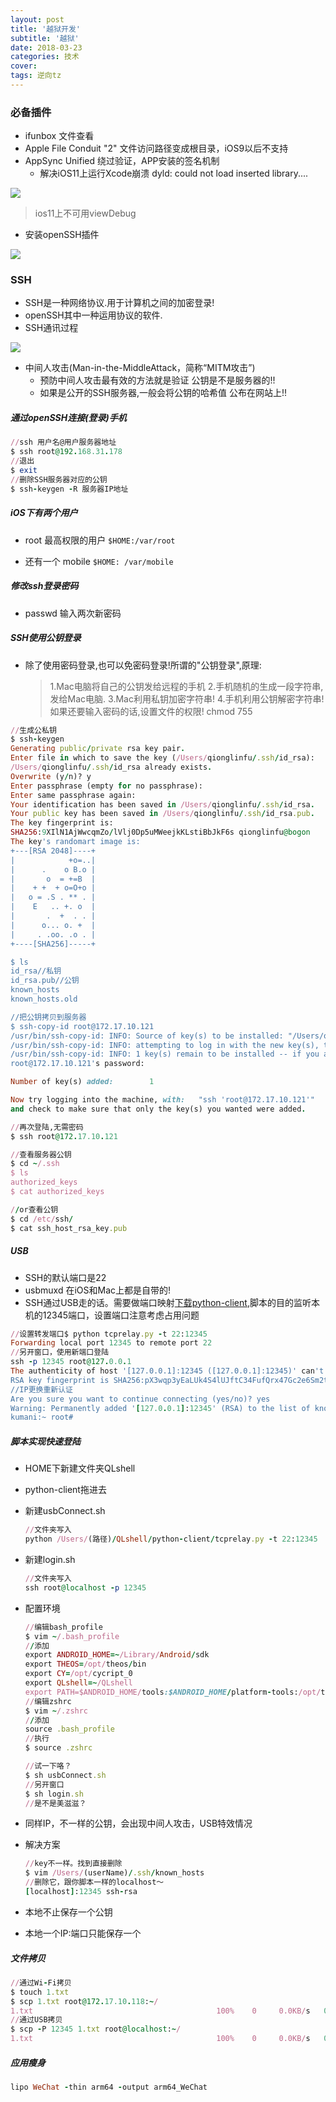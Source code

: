 ```yaml
---
layout: post
title: '越狱开发'
subtitle: '越狱'
date: 2018-03-23
categories: 技术
cover: 
tags: 逆向tz
---
```


### 必备插件

* ifunbox 文件查看
* Apple File Conduit "2" 文件访问路径变成根目录，iOS9以后不支持
* AppSync Unified 绕过验证，APP安装的签名机制
    * 解决iOS11上运行Xcode崩溃 dyld: could not load inserted library....

![](https://fuqionglin-blog.oss-cn-qingdao.aliyuncs.com/%E6%BD%AD%E5%B7%9E/%E8%B6%8A%E7%8B%B1%E5%BC%80%E5%8F%91/01.jpg)

> ios11上不可用viewDebug

* 安装openSSH插件

![](https://fuqionglin-blog.oss-cn-qingdao.aliyuncs.com/%E6%BD%AD%E5%B7%9E/%E8%B6%8A%E7%8B%B1%E5%BC%80%E5%8F%91/02.jpg)

### SSH
* SSH是一种网络协议.用于计算机之间的加密登录!
* openSSH其中一种运用协议的软件.
* SSH通讯过程

![](https://fuqionglin-blog.oss-cn-qingdao.aliyuncs.com/%E6%BD%AD%E5%B7%9E/%E8%B6%8A%E7%8B%B1%E5%BC%80%E5%8F%91/03.jpg)


* 中间人攻击(Man-in-the-MiddleAttack，简称“MITM攻击”) 
    * 预防中间人攻击最有效的方法就是验证 公钥是不是服务器的!!
    * 如果是公开的SSH服务器,一般会将公钥的哈希值 公布在网站上!!

##### 通过openSSH连接(登录)手机

```ruby
//ssh 用户名@用户服务器地址
$ ssh root@192.168.31.178
//退出
$ exit
//删除SSH服务器对应的公钥
$ ssh-keygen -R 服务器IP地址
```


##### iOS下有两个用户

* root 最高权限的用户  `$HOME:/var/root`

* 还有一个 mobile  `$HOME: /var/mobile`
  

##### 修改ssh登录密码
* passwd 输入两次新密码


##### SSH使用公钥登录
* 除了使用密码登录,也可以免密码登录!所谓的"公钥登录",原理:
	>1.Mac电脑将自己的公钥发给远程的手机
	>2.手机随机的生成一段字符串,发给Mac电脑.
	>3.Mac利用私钥加密字符串!
	>4.手机利用公钥解密字符串!
	如果还要输入密码的话,设置文件的权限! chmod 755
	
```ruby
//生成公私钥
$ ssh-keygen
Generating public/private rsa key pair.
Enter file in which to save the key (/Users/qionglinfu/.ssh/id_rsa):
/Users/qionglinfu/.ssh/id_rsa already exists.
Overwrite (y/n)? y
Enter passphrase (empty for no passphrase):
Enter same passphrase again:
Your identification has been saved in /Users/qionglinfu/.ssh/id_rsa.
Your public key has been saved in /Users/qionglinfu/.ssh/id_rsa.pub.
The key fingerprint is:
SHA256:9XIlN1AjWwcqmZo/lVlj0Dp5uMWeejkKLstiBbJkF6s qionglinfu@bogon
The key's randomart image is:
+---[RSA 2048]----+
|            +o=..|
|      .    o B.o |
|       o  = +=B  |
|    + +  + o=O+o |
|   o = .S . ** . |
|    E   .. +. o  |
|       .  +  . . |
|      o... o. +  |
|     . .oo. .o . |
+----[SHA256]-----+

$ ls
id_rsa//私钥
id_rsa.pub//公钥      
known_hosts     
known_hosts.old

//把公钥拷贝到服务器
$ ssh-copy-id root@172.17.10.121
/usr/bin/ssh-copy-id: INFO: Source of key(s) to be installed: "/Users/qionglinfu/.ssh/id_rsa.pub"
/usr/bin/ssh-copy-id: INFO: attempting to log in with the new key(s), to filter out any that are already installed
/usr/bin/ssh-copy-id: INFO: 1 key(s) remain to be installed -- if you are prompted now it is to install the new keys
root@172.17.10.121's password:

Number of key(s) added:        1

Now try logging into the machine, with:   "ssh 'root@172.17.10.121'"
and check to make sure that only the key(s) you wanted were added.

//再次登陆,无需密码
$ ssh root@172.17.10.121

//查看服务器公钥
$ cd ~/.ssh
$ ls
authorized_keys
$ cat authorized_keys

//or查看公钥
$ cd /etc/ssh/
$ cat ssh_host_rsa_key.pub		
```

##### USB
* SSH的默认端口是22
* usbmuxd	在iOS和Mac上都是自带的!
* SSH通过USB走的话。需要做端口映射[下载python-client](https://github.com/QionglinFu1024/QLTools.git),脚本的目的监听本机的12345端口，设置端口注意考虑占用问题

```ruby
//设置转发端口$ python tcprelay.py -t 22:12345
Forwarding local port 12345 to remote port 22
//另开窗口，使用新端口登陆
ssh -p 12345 root@127.0.0.1
The authenticity of host '[127.0.0.1]:12345 ([127.0.0.1]:12345)' can't be established.
RSA key fingerprint is SHA256:pX3wqp3yEaLUk4S4lUJftC34FufQrx47Gc2e6Sm2t0U.
//IP更换重新认证
Are you sure you want to continue connecting (yes/no)? yes
Warning: Permanently added '[127.0.0.1]:12345' (RSA) to the list of known hosts.
kumani:~ root#
```


##### 脚本实现快速登陆
* HOME下新建文件夹QLshell

* python-client拖进去

* 新建usbConnect.sh

  ```ruby
  //文件夹写入
  python /Users/(路径)/QLshell/python-client/tcprelay.py -t 22:12345
  ```


* 新建login.sh

  ```ruby
  //文件夹写入
  ssh root@localhost -p 12345
  ```


* 配置环境

  ```ruby
  //编辑bash_profile
  $ vim ~/.bash_profile
  //添加
  export ANDROID_HOME=~/Library/Android/sdk
  export THEOS=/opt/theos/bin
  export CY=/opt/cycript_0
  export QLshell=~/QLshell
  export PATH=$ANDROID_HOME/tools:$ANDROID_HOME/platform-tools:/opt/theos/bin:$CY:$QLshell:$PATH
  //编辑zshrc
  $ vim ~/.zshrc
  //添加
  source .bash_profile
  //执行
  $ source .zshrc
  ```

  ```ruby
  //试一下咯？
  $ sh usbConnect.sh
  //另开窗口
  $ sh login.sh
  //是不是美滋滋？
  ```


* 同样IP，不一样的公钥，会出现中间人攻击，USB特效情况

* 解决方案

  ```ruby
  //key不一样。找到直接删除
  $ vim /Users/(userName)/.ssh/known_hosts
  //删除它，跟你脚本一样的localhost～
  [localhost]:12345 ssh-rsa 
  ```

* 本地不止保存一个公钥
* 本地一个IP:端口只能保存一个

##### 文件拷贝

```ruby
//通过Wi-Fi拷贝
$ touch 1.txt
$ scp 1.txt root@172.17.10.118:~/
1.txt                                         100%    0     0.0KB/s   00:00
//通过USB拷贝
$ scp -P 12345 1.txt root@localhost:~/
1.txt                                         100%    0     0.0KB/s   00:00
```

##### 应用瘦身

```ruby
lipo WeChat -thin arm64 -output arm64_WeChat
```



